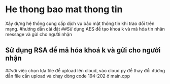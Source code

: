 # He thong bao mat thong tin
Xây dựng hệ thống cung cấp dịch vụ bảo mật thông tin khi trao đổi trên mạng. 
#hướng dẫn cài đặt
##Sử dụng AES để tạo khoá k và mã hóa tin nhăn message và gửi cho người nhận
## Sử dụng RSA để mã hóa khoá k và gửi cho người nhận

##với việc chọn lựa file để upload lên cloud, vào cloud.py để thay đổi đường dẫn file cần upload và chạy dòng code 194-202 ở main.cpp 


